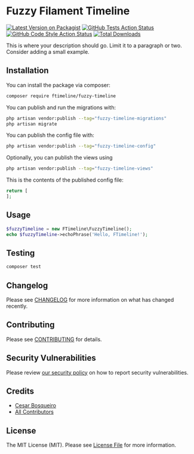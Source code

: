 # Fuzzy Filament Timeline

[![Latest Version on Packagist](https://img.shields.io/packagist/v/ftimeline/fuzzy-timeline.svg?style=flat-square)](https://packagist.org/packages/ftimeline/fuzzy-timeline)
[![GitHub Tests Action Status](https://img.shields.io/github/actions/workflow/status/ftimeline/fuzzy-timeline/run-tests.yml?branch=main&label=tests&style=flat-square)](https://github.com/ftimeline/fuzzy-timeline/actions?query=workflow%3Arun-tests+branch%3Amain)
[![GitHub Code Style Action Status](https://img.shields.io/github/actions/workflow/status/ftimeline/fuzzy-timeline/fix-php-code-styling.yml?branch=main&label=code%20style&style=flat-square)](https://github.com/ftimeline/fuzzy-timeline/actions?query=workflow%3A"Fix+PHP+code+styling"+branch%3Amain)
[![Total Downloads](https://img.shields.io/packagist/dt/ftimeline/fuzzy-timeline.svg?style=flat-square)](https://packagist.org/packages/ftimeline/fuzzy-timeline)



This is where your description should go. Limit it to a paragraph or two. Consider adding a small example.

## Installation

You can install the package via composer:

```bash
composer require ftimeline/fuzzy-timeline
```

You can publish and run the migrations with:

```bash
php artisan vendor:publish --tag="fuzzy-timeline-migrations"
php artisan migrate
```

You can publish the config file with:

```bash
php artisan vendor:publish --tag="fuzzy-timeline-config"
```

Optionally, you can publish the views using

```bash
php artisan vendor:publish --tag="fuzzy-timeline-views"
```

This is the contents of the published config file:

```php
return [
];
```

## Usage

```php
$fuzzyTimeline = new FTimeline\FuzzyTimeline();
echo $fuzzyTimeline->echoPhrase('Hello, FTimeline!');
```

## Testing

```bash
composer test
```

## Changelog

Please see [CHANGELOG](CHANGELOG.md) for more information on what has changed recently.

## Contributing

Please see [CONTRIBUTING](.github/CONTRIBUTING.md) for details.

## Security Vulnerabilities

Please review [our security policy](../../security/policy) on how to report security vulnerabilities.

## Credits

- [Cesar Bosqueiro](https://github.com/cesar.bosqueiro)
- [All Contributors](../../contributors)

## License

The MIT License (MIT). Please see [License File](LICENSE.md) for more information.
